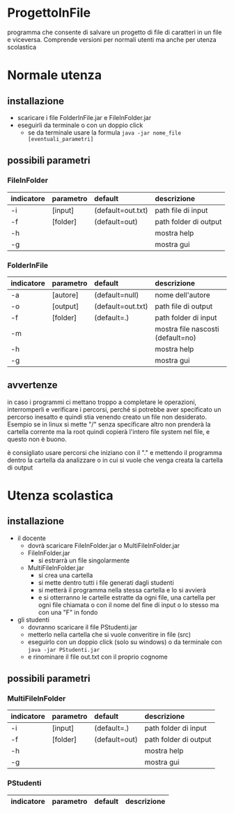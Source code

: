 # ProgettoInFile

programma che consente di salvare un progetto di file di caratteri in un file e viceversa.
Comprende versioni per normali utenti ma anche per utenza scolastica

# Normale utenza

## installazione

- scaricare i file FolderInFile.jar e FileInFolder.jar
- eseguirli da terminale o con un doppio click
	- se da terminale usare la formula ```java -jar nome_file [eventuali_parametri]```

## possibili parametri

### FileInFolder 
| indicatore | parametro | default           | descrizione           |
| :--------- | :-------- | :---------------- | :-------------------- |
| -i         | [input]   | (default=out.txt) | path file di input    |
| -f         | [folder]  | (default=out)     | path folder di output |
| -h         |           |                   | mostra help           |
| -g         |           |                   | mostra gui            |

### FolderInFile

| indicatore | parametro | default           | descrizione                       |
| :--------- | :-------- | :---------------- | :-------------------------------- |
| -a         | [autore]  | (default=null)    | nome dell'autore                  |
| -o         | [output]  | (default=out.txt) | path file di output               |
| -f         | [folder]  | (default=.)       | path folder di input              |
| -m         |           |                   | mostra file nascosti (default=no) |
| -h         |           |                   | mostra help                       |
| -g         |           |                   | mostra gui                        |


## avvertenze  
in caso i programmi ci mettano troppo a completare le operazioni, interromperli e verificare i percorsi, perché si potrebbe aver specificato un percorso inesatto e quindi stia venendo creato un file non desiderato.
Esempio se in linux si mette "/" senza specificare altro non prenderà la cartella corrente ma la root quindi copierà l'intero file system nel file, e questo non è buono.

è consigliato usare percorsi che iniziano con il "." e mettendo il programma dentro la cartella da analizzare o in cui si vuole che venga creata la cartella di output

# Utenza scolastica

## installazione 

- il docente 
	- dovrà scaricare FileInFolder.jar o MultiFileInFolder.jar
	- FileInFolder.jar
		- si estrarrà un file singolarmente
	- MultiFileInFolder.jar
		- si crea una cartella 
		- si mette dentro tutti i file generati dagli studenti
		- si metterà il programma nella stessa cartella e lo si avvierà
		- e si otterranno le cartelle estratte da ogni file, una cartella per ogni file chiamata o con il nome del fine di input o lo stesso ma con una "F" in fondo
- gli studenti 
	- dovranno scaricare il file PStudenti.jar 
	- metterlo nella cartella che si vuole converitire in file (src)
	- eseguirlo con un doppio click (solo su windows) o da terminale con ```java -jar PStudenti.jar```
	- e rinominare il file out.txt con il proprio cognome

## possibili parametri

### MultiFileInFolder
| indicatore | parametro | default           | descrizione           |
| :--------- | :-------- | :---------------- | :-------------------- |
| -i         | [input]   | (default=.) 		 | path folder di input  |
| -f         | [folder]  | (default=out)     | path folder di output |
| -h         |           |                   | mostra help           |
| -g         |           |                   | mostra gui            |

### PStudenti

| indicatore | parametro | default           | descrizione                       |
| :--------- | :-------- | :---------------- | :-------------------------------- |
